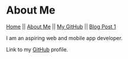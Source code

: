 # About Me 

[Home](README.md) || [About Me](About-Me.md) || [My GitHub](https://github.com/leahgrace555) || [Blog Post 1](blogpost1.md)

I am an aspiring web and mobile app developer. 

Link to my [GitHub](https://github.com/leahgrace555) profile.

